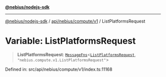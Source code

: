 [**@nebius/nodejs-sdk**](../../../../../README.md)

---

[@nebius/nodejs-sdk](../../../../../README.md) / [api/nebius/compute/v1](../README.md) / ListPlatformsRequest

# Variable: ListPlatformsRequest

> **ListPlatformsRequest**: [`MessageFns`](../../../../../runtime/protos/core/interfaces/MessageFns.md)\<[`ListPlatformsRequest`](../interfaces/ListPlatformsRequest.md), `"nebius.compute.v1.ListPlatformsRequest"`\>

Defined in: src/api/nebius/compute/v1/index.ts:11168
